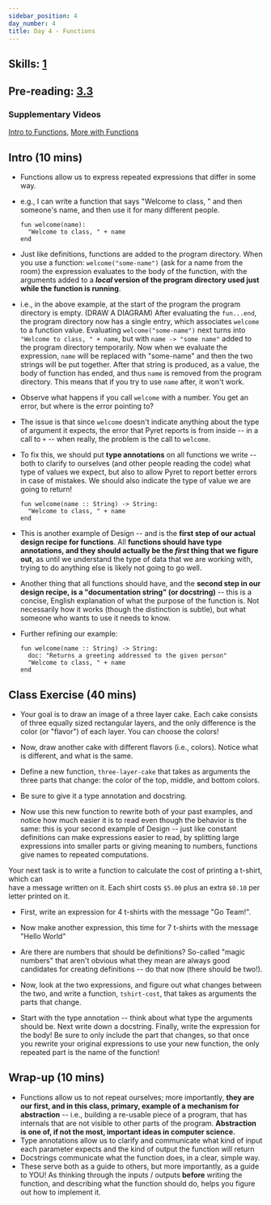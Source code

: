 ```yaml
---
sidebar_position: 4
day_number: 4
title: Day 4 - Functions
---
```


## Skills: [1](</skills/#(1)>)

## Pre-reading: [3.3](%7B%7BDCIC_DOMAIN%7D%7D/From_Repeated_Expressions_to_Functions.html)

### Supplementary Videos

[Intro to Functions](https://northeastern.hosted.panopto.com/Panopto/Pages/Viewer.aspx?id=c7c7167b-d7f7-4f55-8c67-b32f01483b1e), [More with Functions](https://northeastern.hosted.panopto.com/Panopto/Pages/Viewer.aspx?id=c34013df-e7b5-4114-9c88-b32f0147f33f)

## Intro (10 mins)

- Functions allow us to express repeated expressions that differ in some way.

- e.g., I can write a function that says "Welcome to class, " and then someone's
  name, and then use it for many different people.

  ```pyret
  fun welcome(name):
    "Welcome to class, " + name
  end
  ```

- Just like definitions, functions are added to the program directory. When you
  use a function: `welcome("some-name")` (ask for a name from the room)
  the expression evaluates to the body of the function, with the
  arguments added to a **_local_ version of the program directory used just while the function is running**.

- i.e., in the above example, at the start of the program the program directory
  is empty. (DRAW A DIAGRAM) After evaluating the `fun...end`, the program
  directory now has a single entry, which associates `welcome` to a function
  value. Evaluating `welcome("some-name")` next turns into `"Welcome to class, " + name`, but with `name -> "some name"` added to the program directory
  temporarily. Now when we evaluate the expression, `name` will be replaced with
  "some-name" and then the two strings will be put together. After that string
  is produced, as a value, the body of function has ended, and thus `name` is
  removed from the program directory. This means that if you try to use `name`
  after, it won't work.

- Observe what happens if you call `welcome` with a number. You get an error,
  but where is the error pointing to?

- The issue is that since `welcome` doesn't indicate anything about the
  type of argument it expects, the error that Pyret reports is from inside --
  in a call to `+` -- when really, the problem is the call to
  `welcome`.

- To fix this, we should put **type annotations** on all functions we write --
  both to clarify to ourselves (and other people reading the code) what type of values we expect, but
  also to allow Pyret to report better errors in case of mistakes. We should also
  indicate the type of value we are going to return!

  ```pyret
  fun welcome(name :: String) -> String:
    "Welcome to class, " + name
  end
  ```

- This is another example of Design -- and is the **first step of our actual
  design recipe for functions**. All **functions should have type annotations, and
  they should actually be the _first_ thing that we figure out**, as until we
  understand the type of data that we are working with, trying to do anything
  else is likely not going to go well.

- Another thing that all functions should have, and the **second step in our
  design recipe, is a "documentation string" (or docstring)** -- this is a
  concise, English explanation of what the purpose of the function is. Not
  necessarily how it works (though the distinction is subtle), but what someone
  who wants to use it needs to know.

- Further refining our example:

  ```pyret
  fun welcome(name :: String) -> String:
    doc: "Returns a greeting addressed to the given person"
    "Welcome to class, " + name
  end
  ```

## Class Exercise (40 mins)

- Your goal is to draw an image of a three layer cake. Each cake consists of
  three equally sized rectangular layers, and the only difference is the color
  (or "flavor") of each layer. You can choose the colors!

- Now, draw another cake with different flavors (i.e., colors). Notice what is
  different, and what is the same.

- Define a new function, `three-layer-cake` that takes as arguments the three
  parts that change: the color of the top, middle, and bottom colors.

- Be sure to give it a type annotation and docstring.

- Now use this new function to rewrite both of your past examples, and notice
  how much easier it is to read even though the behavior is the same: this is
  your second example of Design -- just like constant definitions can make
  expressions easier to read, by splitting large expressions into smaller parts
  or giving meaning to numbers, functions give names to repeated computations.

Your next task is to write a function to calculate the cost of printing a t-shirt, which can\
have a message written on it. Each shirt costs `$5.00` plus an extra `$0.10` per
letter printed on it.

- First, write an expression for 4 t-shirts with the message "Go Team!".

- Now make another expression, this time for 7 t-shirts with the message "Hello World"

- Are there are numbers that should be definitions? So-called "magic numbers"
  that aren't obvious what they mean are always good candidates for creating
  definitions -- do that now (there should be two!).

- Now, look at the two expressions, and figure out what changes between the two,
  and write a function, `tshirt-cost`, that takes as arguments the parts that
  change.

- Start with the type annotation -- think about what type the arguments should
  be. Next write down a docstring. Finally, write the expression for the body!
  Be sure to only include the part that changes, so that once you rewrite your
  original expressions to use your new function, the only repeated part is the
  name of the function!

## Wrap-up (10 mins)

- Functions allow us to not repeat ourselves; more importantly, **they are our first, and in this class, primary, example of a mechanism for abstraction** -- i.e., building a re-usable piece of a program, that has internals that are not visible to other parts of the program. **Abstraction is one of, if not the most, important ideas in computer science.**
- Type annotations allow us to clarify and communicate what kind of input each parameter expects and the kind of output the function will return
- Docstrings communicate what the function does, in a clear, simple way.
- These serve both as a guide to others, but more importantly, as a guide to
  YOU! As thinking through the inputs / outputs **before** writing the function,
  and describing what the function should do, helps you figure out how to
  implement it.
